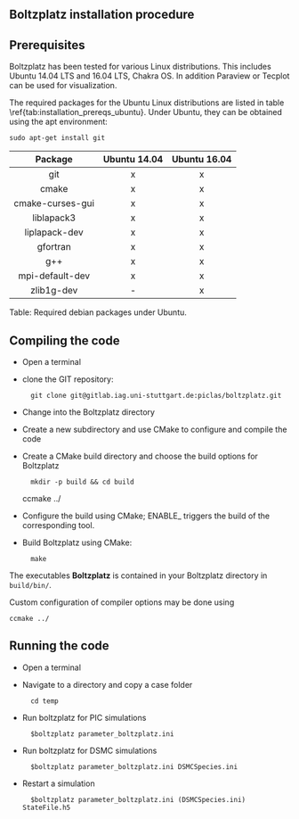 ## Boltzplatz installation procedure

## Prerequisites

Boltzplatz has been tested for various Linux distributions. This includes Ubuntu 14.04 LTS and 16.04 LTS, Chakra OS. In addition Paraview or Tecplot can be used for visualization.

The required packages for the Ubuntu Linux distributions are listed in table \ref{tab:installation_prereqs_ubuntu}. Under Ubuntu, they can be obtained using the apt environment:

    sudo apt-get install git
    

| Package          | Ubuntu 14.04    | Ubuntu 16.04    |
|:----------------:|:---------------:|:---------------:|
| git              | x               |      x          |
| cmake            | x               |      x          |
| cmake-curses-gui | x               |      x          |
| liblapack3       | x               |      x          |
| liplapack-dev    | x               |      x          |
| gfortran         | x               |      x          |
| g++              | x               |      x          |
|  mpi-default-dev | x               |      x          |
| zlib1g-dev       | -               |     x           |

Table: Required debian packages under Ubuntu.


## Compiling the code

* Open a terminal
* clone the GIT repository: 

		git clone git@gitlab.iag.uni-stuttgart.de:piclas/boltzplatz.git

* Change into the Boltzplatz directory
* Create a new subdirectory and use CMake to configure and compile the code
* Create a CMake build directory and choose the build options for Boltzplatz

		mkdir -p build && cd build 
    ccmake ../

* Configure the build using CMake; ENABLE_ triggers the build of the corresponding tool.
* Build Boltzplatz using CMake:

		make

The executables **Boltzplatz** is contained in your Boltzplatz directory in `build/bin/`.

Custom configuration of compiler options may be done using

    ccmake ../

## Running the code

* Open a terminal
* Navigate to a directory and copy a case folder 

        cd temp

* Run boltzplatz for PIC simulations

        $boltzplatz parameter_boltzplatz.ini

* Run boltzplatz for DSMC simulations

        $boltzplatz parameter_boltzplatz.ini DSMCSpecies.ini

* Restart a simulation

        $boltzplatz parameter_boltzplatz.ini (DSMCSpecies.ini)  StateFile.h5


